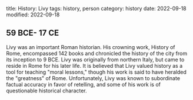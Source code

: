 title: History: Livy
tags: history, person
category: history
date: 2022-09-18
modified: 2022-09-18


 59 BCE-
17 CE
-
Livy was an important Roman
historian. His crowning work, History of Rome, encompassed 142
books and chronicled the history of the city from its inception to
 9 BCE.
 Livy was originally from northern Italy, but came to
reside in Rome for his later life. It is believed that Livy valued
history as a tool for teaching "moral lessons," though his work is
said to have heralded the "greatness" of Rome. Unfortunately, Livy
was known to subordinate factual accuracy in favor of retelling, and
some of his work is of questionable historical character.




